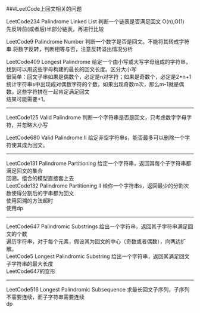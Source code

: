 ###LeetCode上回文相关的问题

LeetCode234 Palindrome Linked List   判断一个链表是否满足回文 O(n),O(1)   
先反转前(或者后)半部分链表，再进行比较   

LeetCode9  Palindrome Number    判断一个数字是否是回文。不能将其转成字符串
将数字反转，判断相等与否，注意反转溢出情况分析    

LeetCode409 Longest Palindrome 给定一个由小写或大写字母组成的字符串，找到可以用这些字母构建的最长的回文长度。区分大小写     
很简单：回文子串如果是偶数个，必定是n对字符；如果是奇数个，必定是2*n+1     
统计字符串s中出现成对偶数字符的个数，如果出现奇数m次，那么m-1就是偶数。这些字符拼在一起肯定满足回文   
结果可能需要+1。    
***
LeetCode125     Valid Palindrome 判断一个字符串是否是回文，只考虑数字字母字符，并忽略大小写    

LeetCode680     Valid Palindrome II 给定非空字符串s，能否最多可以删除一个字符使其成为回文。    
***
LeetCode131     Palindrome Partitioning 给定一个字符串，返回其每个子字符串都满足回文的集合     
回溯，组合的模型直接套上去    
LeetCode132     Palindrome Partitioning II 给你一个字符串s，返回最少的分割次数使得分割后的字串都为回文    
使用回溯的方法超时    
使用dp
***
LeetCode647     Palindromic Substrings 给出一个字符串，返回其子字符串满足回文的个数    
遍历字符串，对于每个元素，假设其为回文的中心（奇数或者偶数），向两边扩散。    
LeetCode5       Longest Palindromic Substring 给出一个字符串，返回其满足回文子字符串的最大长度    
LeetCode647的变形     

***
LeetCode516 Longest Palindromic Subsequence 求最长回文子序列，子序列不需要连续，而子字符串需要连续   
dp









